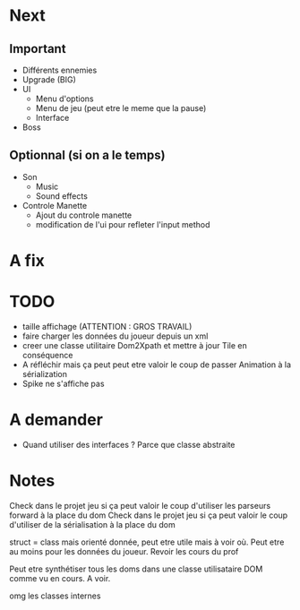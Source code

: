 # Next
## Important
- Différents ennemies 
- Upgrade (BIG)
- UI
  - Menu d'options
  - Menu de jeu (peut etre le meme que la pause)
  - Interface
- Boss

## Optionnal (si on a le temps)
- Son
  - Music
  - Sound effects
- Controle Manette
  - Ajout du controle manette
  - modification de l'ui pour refleter l'input method

# A fix


# TODO
- taille affichage (ATTENTION : GROS TRAVAIL)
- faire charger les données du joueur depuis un xml
- creer une classe utilitaire Dom2Xpath et mettre à jour Tile en conséquence
- A réfléchir mais ça peut peut etre valoir le coup de passer Animation à la sérialization
- Spike ne s'affiche pas

# A demander
- Quand utiliser des interfaces ? Parce que classe abstraite

# Notes
Check dans le projet jeu si ça peut valoir le coup d'utiliser les parseurs forward à la place du dom
Check dans le projet jeu si ça peut valoir le coup d'utiliser de la sérialisation à la place du dom

struct = class mais orienté donnée, peut etre utile mais à voir où.
Peut etre au moins pour les données du joueur.
Revoir les cours du prof

Peut etre synthétiser tous les doms dans une classe utilisataire DOM comme vu en cours. A voir. 

omg les classes internes